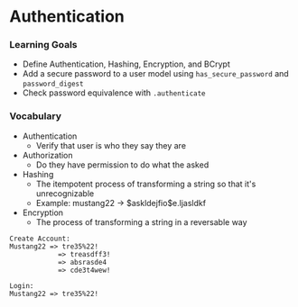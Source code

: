 # Authentication

### Learning Goals
- Define Authentication, Hashing, Encryption, and BCrypt
- Add a secure password to a user model using `has_secure_password` and `password_digest`
- Check password equivalence with `.authenticate`


### Vocabulary
* Authentication
    * Verify that user is who they say they are
* Authorization
    * Do they have permission to do what the asked
* Hashing
    * The itempotent process of transforming a string so that it's unrecognizable
    * Example: mustang22 -> $askldejfio\$e.ljasldkf
* Encryption
    * The process of transforming a string in a reversable way

```
Create Account:
Mustang22 => tre35%22!
            => treasdff3!
            => absrasde4
            => cde3t4wew!

Login:
Mustang22 => tre35%22!

```